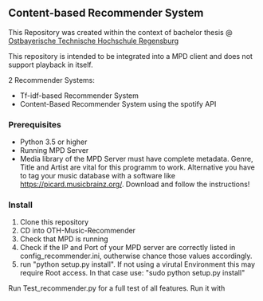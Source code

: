 ## Content-based Recommender System

This Repository was created within the context of bachelor thesis @ [Ostbayerische Technische Hochschule Regensburg](https://www.oth-regensburg.de/)

This repository is intended to be integrated into a MPD client and does not support playback in itself.

2 Recommender Systems:
* Tf-idf-based Recommender System
* Content-Based Recommender System using the spotify API
 
### Prerequisites
* Python 3.5 or higher
* Running MPD Server
* Media library of the MPD Server must have complete metadata. Genre, Title and Artist are vital for this programm to work.  Alternative you have to tag your music database with a software like https://picard.musicbrainz.org/. Download and follow the instructions!

### Install
1. Clone this repository
1. CD into OTH-Music-Recommender
2. Check that MPD is running
3. Check if the IP and Port of your MPD server are correctly listed in config_recommender.ini, outherwise chance those values accordingly.
4. run "python setup.py install". If not using a virutal Environment this may require Root access. In that case use: "sudo python setup.py install"

Run Test_recommender.py for a full test of all features. Run it with 

    

